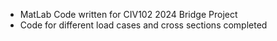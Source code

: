 * MatLab Code written for CIV102 2024 Bridge Project
* Code for different load cases and cross sections completed
